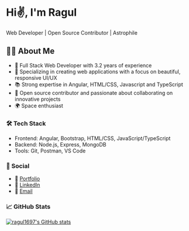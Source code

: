 # Hi✌️, I'm Ragul

Web Developer | Open Source Contributor | Astrophile 

## 👨‍💻 About Me
* 🚀 Full Stack Web Developer with 3.2 years of experience
* 🔧 Specializing in creating web applications with a focus on beautiful, responsive UI/UX
* 📚 Strong expertise in Angular, HTML/CSS, Javascript and TypeScript
* 💼 Open source contributor and passionate about collaborating on innovative projects
* 🌍 Space enthusiast

### 🛠 Tech Stack
* Frontend: Angular, Bootstrap, HTML/CSS, JavaScript/TypeScript
* Backend: Node.js, Express, MongoDB
* Tools: Git, Postman, VS Code

### 💬 Social

* 🧑 [Portfolio](https://ragul1697.github.io/portfolio/)
* 💼 [LinkedIn](https://www.linkedin.com/in/ragul-u)
* 📧 [Email](mailto:ragulshankar1697@gmail.com)

### 📈 GitHub Stats

<a href="http://www.github.com/ragul1697">
<img src="https://github-readme-stats.vercel.app/api?username=ragul1697&show_icons=true&hide=&count_private=true&title_color=0891b2&text_color=ffffff&icon_color=0891b2&bg_color=1c1917&hide_border=true&show_icons=true" alt="ragul1697's GitHub stats" />
</a>

